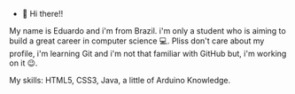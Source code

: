 - 👋 Hi there!!

My name is Eduardo and i'm from Brazil. i'm only a student who is aiming to build a great career in computer science :computer:. Pliss
don't care about my profile, i'm learning Git and i'm not that familiar with GitHub but, i'm working on it 😉.

My skills: HTML5, CSS3, Java, a little of Arduino Knowledge.

